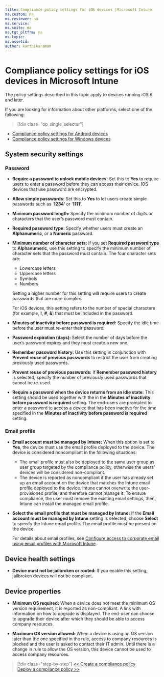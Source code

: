 ```yaml
---
title: Compliance policy settings for iOS devices |Microsoft Intune
ms.custom: na
ms.reviewer: na
ms.service:
ms.suite: na
ms.tgt_pltfrm: na
ms.topic:
ms.assetid:
author: karthikaraman
---
```


# Compliance policy settings for iOS devices in Microsoft Intune

The policy settings described in this topic apply to  devices running iOS 6 and later.

If you are looking for information about other platforms, select one of the following:
> [!div class="op_single_selector"]
- [Compliance policy settings for Android devices](android-compliance-policy-settings-in-microsoft-intune.md)
- [Compliance policy settings for Windows devices](windows-compliance-policy-settings-in-microsoft-intune.md)

## System security settings
### Password
- **Require a password to unlock mobile devices:**    Set this to **Yes** to require users to enter a password before
  they can access their device. IOS devices that use password are encrypted.

- **Allow simple passwords:**    Set this
   to **Yes** to let users create simple passwords
   such as ‘**1234**’ or ‘**1111**’.

-  **Minimum password length:**
  Specify the minimum number of digits or characters that
  the user’s password must contain.
- **Required password type:** Specify whether users must create
an **Alphanumeric**, or a **Numeric** password.

- **Minimum number of character sets:** If you set **Required password type** to
**Alphanumeric**, use this setting to specify the minimum number of
character sets that the password must contain. The four character sets are:
  -   Lowercase letters
  -   Uppercase letters
  -   Symbols
  -   Numbers

  Setting a higher number for this setting will require users to create passwords that are more complex.

  For iOS devices, this setting refers to the number of special characters (for example, **!**, **#**, **&amp;**) that must be included in the password.
- **Minutes of inactivity before password is required:**  Specify the idle time before the user must re-enter their password.

- **Password expiration (days):** Select the number of days before the user’s password expires
and they must create a new one.

- **Remember password history:** Use this setting in conjunction with **Prevent reuse of previous passwords** to restrict the user from
creating previously used passwords.

- **Prevent reuse of previous passwords:** If **Remember password history** is selected, specify the
number of previously used passwords that cannot be re-used.

- **Require a password when the device returns from an idle state:**
This setting should be used together with the in the **Minutes of inactivity before password is required** setting. The end-users are prompted to enter a password to access a device that has been inactive for the time specified in the
**Minutes of inactivity before password is required** setting.

### Email profile
- **Email account must be managed by Intune:** When this option is set to **Yes**, the device must use the email profile deployed to the device. The device is considered noncompliant in the following situations:
  - The email profile must also be deployed to the same user group as user group targeted by the compliance policy, otherwise the users’ devices will be considered non-compliant.
  - The device is reported as noncompliant if the user has already set up an email account on the device that matches the Intune email profile deployed to the device. Intune cannot overwrite the user-provisioned profile, and therefore
  cannot manage it. To ensure compliance, the user must remove the
  existing email settings, then, Intune can install the managed
  email profile.


- **Select the email profile that must be managed by Intune:**
     If the **Email account must be managed by Intune** setting is selected,
     choose **Select** to specify the Intune email profile. The email profile must be present on the device.

     For details about email profiles, see [Configure access to
     corporate email using email profiles with Microsoft Intune](../Topic/Configure-access-to-corporate-email-using-email-profiles-with-Microsoft-Intune.md).

## Device health settings

- **Device must not be jailbroken or rooted:** If you enable this setting,
jailbroken devices will not be compliant.

##  Device properties
- **Minimum OS required:** When a device does not meet the minimum OS
version requirement, it is reported as non-compliant.
A link with information on how to upgrade is displayed. The end-user can choose to upgrade their device after which they should be able to access company resources.

- **Maximum OS version allowed:** When a device is using an
OS version later than the one specified in the rule, access to company resources is blocked and the user is asked to contact their IT admin. Until there is a change in rule to allow the OS version, this device cannot be used to access company resources.
>[!div class="step-by-step"]
[<< Create a compliance policy](create-a-device-compliance-policy-in-microsoft-intune.md)  
  [Deploy a compliance policy >>](deploy-and-monitor-a-device-compliance-policy-in-microsoft-intune.md)

